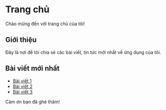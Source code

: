 # Trang chủ

Chào mừng đến với trang chủ của tôi!

## Giới thiệu

Đây là nơi để tôi chia sẻ các bài viết, tin tức mới nhất về ứng dụng của tôi.

## Bài viết mới nhất

- [Bài viết 1](./post1.md)
- [Bài viết 2](./post2.md)
- [Bài viết 3](./post3.md)

Cảm ơn bạn đã ghé thăm!